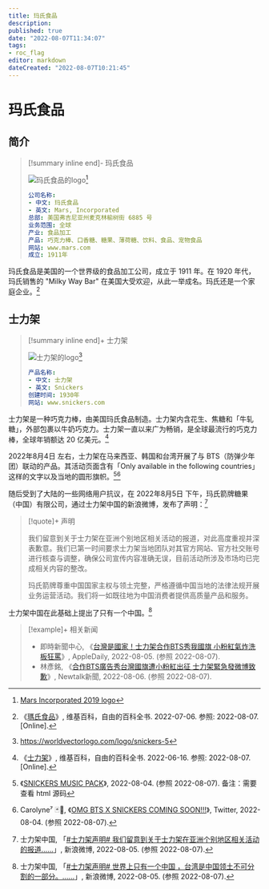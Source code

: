 ```yaml
---
title: 玛氏食品
description:
published: true
date: "2022-08-07T11:34:07"
tags:
- roc_flag
editor: markdown
dateCreated: "2022-08-07T10:21:45"
---
```


# 玛氏食品

## 简介

> [!summary inline end]- 玛氏食品
>
> ![玛氏食品的logo](https://s3.tebi.io/ggame/company/玛氏食品/Mars_Incorporated_2019_logo.svg)[^logo]
>
> ```yaml
> 公司名称:
> - 中文: 玛氏食品
> - 英文: Mars, Incorporated
> 总部: 美国弗吉尼亚州麦克林榆树街 6885 号
> 业务范围: 全球
> 产业: 食品加工
> 产品: 巧克力棒、口香糖、糖果、薄荷糖、饮料、食品、宠物食品
> 网站: www.mars.com
> 成立: 1911年
> ```

[^logo]: [Mars Incorporated 2019 logo](https://commons.wikimedia.org/wiki/File:Mars_Incorporated_2019_logo.svg)

玛氏食品是美国的一个世界级的食品加工公司，成立于 1911 年。在 1920 年代，玛氏销售的 "Milky Way Bar" 在美国大受欢迎，从此一举成名。玛氏还是一个家庭企业。[^mars_wiki]

[^mars_wiki]: 《[瑪氏食品](https://zh.wikipedia.org/wiki/瑪氏食品)》, 维基百科，自由的百科全书. 2022-07-06. 参照: 2022-08-07. [Online].

## 士力架

> [!summary inline end]+ 士力架
>
>![士力架的logo](https://s3.tebi.io/ggame/company/玛氏食品/snickers-5.svg)[^logo_2]
>
> ```yaml
> 产品名称:
> - 中文: 士力架
> - 英文: Snickers
> 创建时间: 1930年
> 网站: www.snickers.com
> ```

[^logo_2]: <https://worldvectorlogo.com/logo/snickers-5>

士力架是一种巧克力棒，由美国玛氏食品制造。士力架内含花生、焦糖和「牛轧糖」，外部包裹以牛奶巧克力。士力架一直以来广为畅销，是全球最流行的巧克力棒，全球年销额达 20 亿美元。[^snickers_wiki]

[^snickers_wiki]: 《[士力架](https://zh.wikipedia.org/wiki/士力架)》, 维基百科，自由的百科全书. 2022-06-16. 参照: 2022-08-07. [Online].

2022年8月4日 左右，士力架在马来西亚、韩国和台湾开展了与 BTS（防弹少年团）联动的产品。其活动页面含有「Only available in the following countries」这样的文字以及当地的圆形旗帜。[^snickersmusicpack][^mhereonlyforbts]

[^snickersmusicpack]: 《[SNICKERS MUSIC PACK](https://web.archive.org/web/20220804190735/https://snickersmusicpack.com:443/pc/)》, 2022-08-04. (参照 2022-08-07). 备注：需要查看 html 源码

[^mhereonlyforbts]: Carolyne⁷ 🃏🌱, 《[OMG BTS X SNICKERS COMING SOON!!!](https://web.archive.org/web/20220804153739/https://twitter.com/mhereonlyforbts/status/1555211188157530112)》, Twitter, 2022-08-04. (参照 2022-08-07).

随后受到了大陆的一些网络用户抗议，在 2022年8月5日 下午，玛氏箭牌糖果（中国）有限公司，通过士力架中国的新浪微博，发布了声明：[^KYDMv]

[^KYDMv]: 士力架中国, 「[\#士力架声明# 我们留意到关于士力架在亚洲个别地区相关活动的报道……](https://archive.ph/KYDMv "https://weibo.com/1810480195/LFBRS3JVn")」, 新浪微博, 2022-08-05. (参照 2022-08-07).

> [!quote]+ 声明
>
> 我们留意到关于士力架在亚洲个别地区相关活动的报道，对此高度重视并深表歉意。我们已第一时间要求士力架当地团队对其官方网站、官方社交账号进行核查与调整，确保公司宣传内容准确无误，目前活动所涉及市场均已完成相关内容的整改。
>
> 玛氏箭牌尊重中国国家主权与领土完整，严格遵循中国当地的法律法规开展业务运营活动。我们将一如既往地为中国消费者提供高质量产品和服务。

士力架中国在此基础上提出了只有一个中国。[^lljm9]

[^lljm9]: 士力架中国, 「[\#士力架声明# 世界上只有一个中国 ，台湾是中国领土不可分割的一部分。……](https://archive.ph/lljm9 "https://weibo.com/1810480195/LFCSOwSEa")」, 新浪微博, 2022-08-05. (参照 2022-08-07).

> [!example]+ 相关新闻
>
> +   即時新聞中心, 《[台灣是國家！士力架合作BTS秀我國旗 小粉紅氣炸洗板狂罵](https://web.archive.org/web/20220807033852/https://www.appledaily.com.tw/politics/20220805/79F67DC1B4E5D8B2452CE14A4E)》, AppleDaily, 2022-08-05. (参照 2022-08-07).
> +   林彥銘, 《[合作BTS廣告秀台灣國旗遭小粉紅出征 士力架緊急發微博致歉](https://web.archive.org/web/20220807033753/https://newtalk.tw/news/view/2022-08-06/797503)》, Newtalk新聞, 2022-08-06. (参照 2022-08-07).
